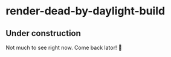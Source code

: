 # render-dead-by-daylight-build
## Under construction
Not much to see right now. Come back lator! :crocodile: